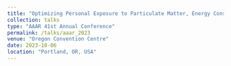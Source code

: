 ```yaml
---
title: "Optimizing Personal Exposure to Particulate Matter, Energy Consumption and Thermal Comfort Inside a Test House"
collection: talks
type: "AAAR 41st Annual Conference"
permalink: /talks/aaar_2023
venue: "Oregon Convention Centre"
date: 2023-10-06
location: "Portland, OR, USA"
---
```

